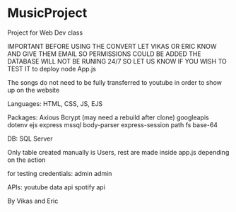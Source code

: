 # MusicProject

Project for Web Dev class

IMPORTANT
    BEFORE USING THE CONVERT LET VIKAS OR ERIC KNOW AND GIVE THEM EMAIL SO PERMISSIONS COULD BE ADDED
    THE DATABASE WILL NOT BE RUNING 24/7 SO LET US KNOW IF YOU WISH TO TEST IT
    to deploy node App.js

The songs do not need to be fully transferred to youtube in order to show up on the website


Languages:
HTML, CSS, JS, EJS


Packages:
    Axious
    Bcrypt (may need a rebuild after clone)
    googleapis
    dotenv
    ejs
    express
    mssql
    body-parser
    express-session
    path
    fs
    base-64


DB: SQL Server

Only table created manually is Users,
rest are made inside app.js depending on the action

for testing credentials:
    admin
    admin

APIs:
    youtube data api
    spotify api

By Vikas and Eric
